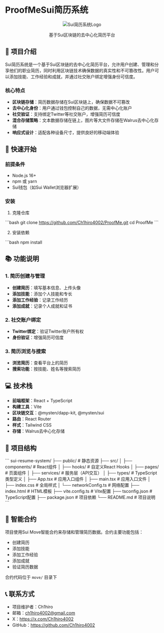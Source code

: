 # ProofMeSui简历系统

<p align="center">
  <img src="https://placeholder.svg?height=200&width=200&text=Sui简历系统" alt="Sui简历系统Logo"/>
</p>

<p align="center">
  基于Sui区块链的去中心化简历平台
</p>

## 📖 项目介绍

Sui简历系统是一个基于Sui区块链的去中心化简历平台，允许用户创建、管理和分享他们的职业简历，同时利用区块链技术确保数据的真实性和不可篡改性。用户可以添加技能、工作经验和成就，并通过社交账户绑定增强身份可信度。

### 核心特点

- **区块链存储**：简历数据存储在Sui区块链上，确保数据不可篡改
- **去中心化身份**：用户通过钱包控制自己的数据，无需中心化账户
- **社交验证**：支持绑定Twitter等社交账户，增强简历可信度
- **混合存储策略**：文本数据存储在链上，图片等大文件存储在Walrus去中心化存储
- **响应式设计**：适配各种设备尺寸，提供良好的移动端体验

## 🚀 快速开始

### 前提条件

- Node.js 16+
- npm 或 yarn
- Sui钱包（如Sui Wallet浏览器扩展）

### 安装

1. 克隆仓库

\`\`\`bash
git clone https://github.com/Ch1hiro4002/ProofMe.git
cd ProofMe
\`\`\`

2. 安装依赖

\`\`\`bash
npm install

## 📚 功能说明

### 1. 简历创建与管理

- **创建简历**：填写基本信息、上传头像
- **添加技能**：添加个人技能和专长
- **添加工作经验**：记录工作经历
- **添加成就**：记录个人成就和证书

### 2. 社交账户绑定

- **Twitter绑定**：验证Twitter账户所有权
- **身份验证**：增强简历可信度

### 3. 简历浏览与搜索

- **浏览简历**：查看平台上的简历
- **搜索功能**：按技能、姓名等搜索简历

## 💻 技术栈

- **前端框架**：React + TypeScript
- **构建工具**：Vite
- **区块链交互**：@mysten/dapp-kit, @mysten/sui
- **路由**：React Router
- **样式**：Tailwind CSS
- **存储**：Walrus去中心化存储

## 📁 项目结构

\`\`\`
sui-resume-system/
├── public/                 # 静态资源
├── src/
│   ├── components/         # React组件
│   ├── hooks/              # 自定义React Hooks
│   ├── pages/              # 页面组件
│   ├── services/           # 服务层（API交互）
│   ├── types/              # TypeScript类型定义
│   ├── App.tsx             # 应用入口组件
│   ├── main.tsx            # 应用入口文件
│   ├── index.css           # 全局样式
│   └── networkConfig.ts    # 网络配置
├── index.html              # HTML模板
├── vite.config.ts          # Vite配置
├── tsconfig.json           # TypeScript配置
├── package.json            # 项目依赖
└── README.md               # 项目说明
\`\`\`

## 🔗 智能合约

项目使用Sui Move智能合约来存储和管理简历数据。合约主要功能包括：

- 创建简历
- 添加技能
- 添加工作经验
- 添加成就
- 验证简历数据

合约代码位于 `move/` 目录下



## 📞 联系方式

- 项目维护者：Ch1hiro
- 邮箱：ch1hiro4002@gmail.com
- X：https://x.com/Ch1hiro4002
- GitHub：https://github.com/Ch1hiro4002
